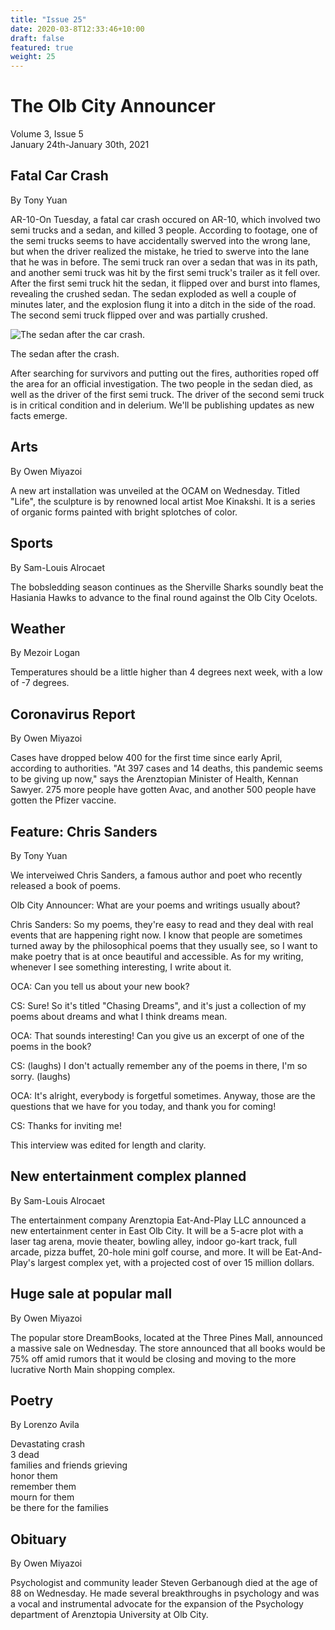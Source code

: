 ```yaml
---
title: "Issue 25"
date: 2020-03-8T12:33:46+10:00
draft: false
featured: true
weight: 25
---
```


# The Olb City Announcer
Volume 3, Issue 5    
January 24th-January 30th, 2021

## Fatal Car Crash
By Tony Yuan

AR-10-On Tuesday, a fatal car crash occured on AR-10, which involved two semi trucks and a sedan, and killed 3 people. According to footage, one of the semi trucks seems to have accidentally swerved into the wrong lane, but when the driver realized the mistake, he tried to swerve into the lane that he was in before. The semi truck ran over a sedan that was in its path, and another semi truck was hit by the first semi truck's  trailer as it fell over. After the first semi truck hit the sedan, it flipped over and burst into flames, revealing the crushed sedan. The sedan exploded as well a couple of minutes later, and the explosion flung it into a ditch in the side of the road. The second semi truck flipped over and was partially crushed.

![The sedan after the car crash.](https://docs.google.com/drawings/d/e/2PACX-1vT4EGGvdDnPfHalKvpeNHoTMof9rMUw_7qYVlzCjiUQBWY81iWChK16eaVtIHuUsqq3YvBDeajTt5i9/pub?w=960&h=720)

The sedan after the crash.

After searching for survivors and putting out the fires, authorities roped off the area for an official investigation. The two people in the sedan died, as well as the driver of the first semi truck. The driver of the second semi truck is in critical condition and in delerium. We'll be publishing updates as new facts emerge.

## Arts
By Owen Miyazoi

A new art installation was unveiled at the OCAM on Wednesday. Titled "Life", the sculpture is by renowned local artist Moe Kinakshi. It is a series of organic forms painted with bright splotches of color. 

## Sports
By Sam-Louis Alrocaet

The bobsledding season continues as the Sherville Sharks soundly beat the Hasiania Hawks to advance to the final round against the Olb City Ocelots.

## Weather
By Mezoir Logan

Temperatures should be a little higher than 4 degrees next week, with a low of -7 degrees. 

## Coronavirus Report
By Owen Miyazoi

Cases have dropped below 400 for the first time since early April, according to authorities. "At 397 cases and 14 deaths, this pandemic seems to be giving up now," says the Arenztopian Minister of Health, Kennan Sawyer. 275 more people have gotten Avac, and another 500 people have gotten the Pfizer vaccine.

## Feature: Chris Sanders
By Tony Yuan

We interveiwed Chris Sanders, a famous author and poet who recently released a book of poems.

Olb City Announcer: What are your poems and writings usually about?

Chris Sanders: So my poems, they're easy to read and they deal with real events that are happening right now. I know that people are sometimes turned away by the philosophical poems that they usually see, so I want to make poetry that is at once beautiful and accessible. As for my writing, whenever I see something interesting, I write about it.

OCA: Can you tell us about your new book?

CS: Sure! So it's titled "Chasing Dreams", and it's just a collection of my poems about dreams and what I think dreams mean.

OCA: That sounds interesting! Can you give us an excerpt of one of the poems in the book?

CS: (laughs) I don't actually remember any of the poems in there, I'm so sorry. (laughs)

OCA: It's alright, everybody is forgetful sometimes. Anyway, those are the questions that we have for you today, and thank you for coming!

CS: Thanks for inviting me!

This interview was edited for length and clarity.

## New entertainment complex planned
By Sam-Louis Alrocaet

The entertainment company Arenztopia Eat-And-Play LLC announced a new entertainment center in East Olb City. It will be a 5-acre plot with a laser tag arena, movie theater, bowling alley, indoor go-kart track, full arcade, pizza buffet, 20-hole mini golf course, and more. It will be Eat-And-Play's largest complex yet, with a projected cost of over 15 million dollars.

## Huge sale at popular mall
By Owen Miyazoi

The popular store DreamBooks, located at the Three Pines Mall, announced a massive sale on Wednesday. The store announced that all books would be 75% off amid rumors that it would be closing and moving to the more lucrative North Main shopping complex. 

## Poetry
By Lorenzo Avila

Devastating crash    
3 dead    
families and friends grieving    
honor them    
remember them    
mourn for them    
be there for the families    

## Obituary
By Owen Miyazoi

Psychologist and community leader Steven Gerbanough died at the age of 88 on Wednesday. He made several breakthroughs in psychology and was a vocal and instrumental advocate for the expansion of the Psychology department of Arenztopia University at Olb City.
